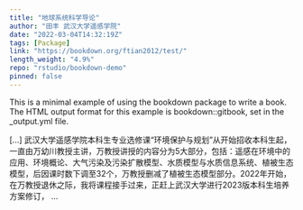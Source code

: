 ```yaml
---
title: "地球系统科学导论"
author: "田丰 武汉大学遥感学院"
date: "2022-03-04T14:32:19Z"
tags: [Package]
link: "https://bookdown.org/ftian2012/test/"
length_weight: "4.9%"
repo: "rstudio/bookdown-demo"
pinned: false
---
```


<p>This is a minimal example of using the bookdown package to write a book. The HTML output format for this example is bookdown::gitbook, set in the _output.yml file.</p> [...] 武汉大学遥感学院本科生专业选修课“环境保护与规划”从开始招收本科生起，一直由万幼川教授主讲，万教授讲授的内容分为5大部分，包括：遥感在环境中的应用、环境概论、大气污染及污染扩散模型、水质模型与水质信息系统、植被生态模型，后因课时数下调至32个，万教授删减了植被生态模型部分。2022年开始，在万教授退休之际，我将课程接手过来，正赶上武汉大学进行2023版本科生培养方案修订， ...
